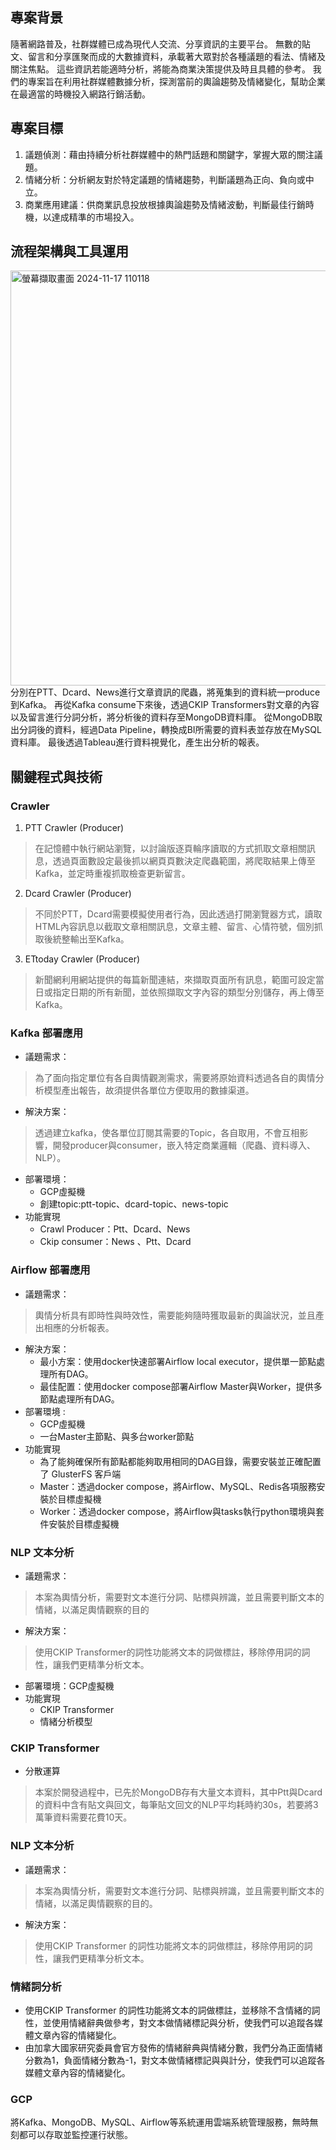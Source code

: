 ## 專案背景
隨著網路普及，社群媒體已成為現代人交流、分享資訊的主要平台。
無數的貼文、留言和分享匯聚而成的大數據資料，承載著大眾對於各種議題的看法、情緒及關注焦點。
這些資訊若能適時分析，將能為商業決策提供及時且具體的參考。
我們的專案旨在利用社群媒體數據分析，探測當前的輿論趨勢及情緒變化，幫助企業在最適當的時機投入網路行銷活動。

## 專案目標
1. 議題偵測：藉由持續分析社群媒體中的熱門話題和關鍵字，掌握大眾的關注議題。
2. 情緒分析：分析網友對於特定議題的情緒趨勢，判斷議題為正向、負向或中立。
3. 商業應用建議：供商業訊息投放根據輿論趨勢及情緒波動，判斷最佳行銷時機，以達成精準的市場投入。

## 流程架構與工具運用
<img width="664" alt="螢幕擷取畫面 2024-11-17 110118" src="https://github.com/user-attachments/assets/ba528242-f472-4f5b-8c3e-65f391a1fa68">
分別在PTT、Dcard、News進行文章資訊的爬蟲，將蒐集到的資料統一produce到Kafka。
再從Kafka consume下來後，透過CKIP Transformers對文章的內容以及留言進行分詞分析，將分析後的資料存至MongoDB資料庫。
從MongoDB取出分詞後的資料，經過Data Pipeline，轉換成BI所需要的資料表並存放在MySQL資料庫。
最後透過Tableau進行資料視覺化，產生出分析的報表。

## 關鍵程式與技術
### Crawler
1. PTT Crawler (Producer)
>在記憶體中執行網站瀏覽，以討論版逐頁輪序讀取的方式抓取文章相關訊息，透過頁面數設定最後抓以網頁頁數決定爬蟲範圍，將爬取結果上傳至Kafka，並定時重複抓取檢查更新留言。
2. Dcard Crawler (Producer)
>不同於PTT，Dcard需要模擬使用者行為，因此透過打開瀏覽器方式，讀取HTML內容訊息以截取文章相關訊息，文章主體、留言、心情符號，個別抓取後統整輸出至Kafka。
3. ETtoday  Crawler (Producer)
>新聞網利用網站提供的每篇新聞連結，來擷取頁面所有訊息，範圍可設定當日或指定日期的所有新聞，並依照擷取文字內容的類型分別儲存，再上傳至Kafka。

### Kafka 部署應用
* 議題需求：
>為了面向指定單位有各自輿情觀測需求，需要將原始資料透過各自的輿情分析模型產出報告，故須提供各單位方便取用的數據渠道。
* 解決方案：
>透過建立kafka，使各單位訂閱其需要的Topic，各自取用，不會互相影響，開發producer與consumer，嵌入特定商業邏輯（爬蟲、資料導入、NLP）。
* 部署環境：​
    * GCP虛擬機​
    * 創建topic:ptt-topic、dcard-topic、news-topic
* 功能實現​
    * Crawl Producer：Ptt、Dcard、News
    * Ckip consumer：News 、Ptt、Dcard

### Airflow 部署應用
* 議題需求：
>輿情分析具有即時性與時效性，需要能夠隨時獲取最新的輿論狀況，並且產出相應的分析報表。
* 解決方案：
    * 最小方案：使用docker快速部署Airflow local executor，提供單一節點處理所有DAG。
    * 最佳配置：使用docker compose部署Airflow Master與Worker，提供多節點處理所有DAG。
* 部署環境 :
    * GCP虛擬機
    * 一台Master主節點、與多台worker節點
* 功能實現​
    * 為了能夠確保所有節點都能夠取用相同的DAG目錄，需要安裝並正確配置了 GlusterFS 客戶端​
    * Master：透過docker compose，將Airflow、MySQL、Redis各項服務安裝於目標虛擬機​
    * Worker：透過docker compose，將Airflow與tasks執行python環境與套件安裝於目標虛擬機

### NLP 文本分析
* 議題需求：​
> 本案為輿情分析，需要對文本進行分詞、貼標與辨識，並且需要判斷文本的情緒，以滿足輿情觀察的目的
* 解決方案：
>使用CKIP Transformer的詞性功能將文本的詞做標註，移除停用詞的詞性，讓我們更精準分析文本。
* 部署環境：​GCP虛擬機
* 功能實現​
  * CKIP Transformer​
  * 情緒分析模型

### CKIP Transformer​
* 分散運算​
>本案於開發過程中，已先於MongoDB存有大量文本資料，其中Ptt與Dcard的資料中含有貼文與回文，每筆貼文回文的NLP平均耗時約30s，若要將3萬筆資料需要花費10天。

### NLP 文本分析
* 議題需求：
>本案為輿情分析，需要對文本進行分詞、貼標與辨識，並且需要判斷文本的情緒，以滿足輿情觀察的目的。​
* 解決方案：
>使用CKIP Transformer 的詞性功能將文本的詞做標註，移除停用詞的詞性，讓我們更精準分析文本。

### 情緒詞分析​
* 使用CKIP Transformer 的詞性功能將文本的詞做標註，並移除不含情緒的詞性，並使用情緒辭典做參考，對文本做情緒標記與分析，使我們可以追蹤各媒體文章內容的情緒變化。
* 由加拿大國家研究委員會官方發佈的情緒辭典與情緒分數，我們分為正面情緒分數為1，負面情緒分數為-1，對文本做情緒標記與與計分，使我們可以追蹤各媒體文章內容的情緒變化。
### GCP
將Kafka、MongoDB、MySQL、Airflow等系統運用雲端系統管理服務，無時無刻都可以存取並監控運行狀態。
